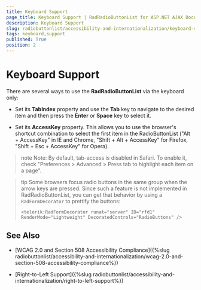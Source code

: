 ```yaml
---
title: Keyboard Support
page_title: Keyboard Support | RadRadioButtonList for ASP.NET AJAX Documentation
description: Keyboard Support
slug: radiobuttonlist/accessibility-and-internationalization/keyboard-support
tags: keyboard,support
published: True
position: 2
---
```


# Keyboard Support

There are several ways to use the **RadRadioButtonList** via the keyboard only:

* Set its **TabIndex** property and use the **Tab** key to navigate to the desired item and then press the **Enter** or **Space** key to select it.

* Set its **AccessKey** property. This allows you to use the browser's shortcut combination to select the first item in the RadioButtonList ("Alt + AccessKey" in IE and Chrome, "Shift + Alt + AccessKey" for Firefox, "Shift + Esc + AccessKey" for Opera).

>note Note: By default, tab-access is disabled in Safari. To enable it, check "Preferences > Advanced > Press tab to highlight each item on a page".

>tip Some browsers focus radio buttons in the same group when the arrow keys are pressed. Since such a feature is not implemented in RadRadioButtonList, you can get that behavior by using a `RadFormDecorator` to prettify the buttons:
>
>   `<telerik:RadFormDecorator runat="server" ID="rfd1" RenderMode="Lightweight" DecoratedControls="RadioButtons" />`
>

## See Also

 * [WCAG 2.0 and Section 508 Accessibility Compliance]({%slug radiobuttonlist/accessibility-and-internationalization/wcag-2.0-and-section-508-accessibility-compliance%})

 * [Right-to-Left Support]({%slug radiobuttonlist/accessibility-and-internationalization/right-to-left-support%})
